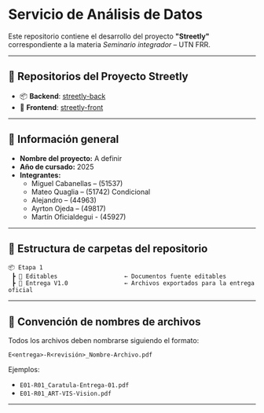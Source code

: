 # Servicio de Análisis de Datos 

Este repositorio contiene el desarrollo del proyecto **"Streetly"** correspondiente a la materia *Seminario integrador* – UTN FRR.

---
## 🔗 Repositorios del Proyecto Streetly

  - 📦 **Backend**: [streetly-back](https://github.com/Maig0l/streetly-back)
  - 🎨 **Frontend**: [streetly-front](https://github.com/Maig0l/streetly-front)

---

## 📌 Información general

- **Nombre del proyecto:** A definir
- **Año de cursado:** 2025
- **Integrantes:**
  - Miguel Cabanellas – (51537)
  - Mateo Quaglia – (51742) Condicional
  - Alejandro – (44963)
  - Ayrton Ojeda – (49817)
  - Martín Oficialdegui - (45927)

---

## 📁 Estructura de carpetas del repositorio

```
📦 Etapa 1
 ┣ 📂 Editables                   ← Documentos fuente editables
 ┣ 📂 Entrega V1.0                ← Archivos exportados para la entrega oficial
```
---

## 📌 Convención de nombres de archivos

Todos los archivos deben nombrarse siguiendo el formato:

```
E<entrega>-R<revisión>_Nombre-Archivo.pdf
```

Ejemplos:
- `E01-R01_Caratula-Entrega-01.pdf`
- `E01-R01_ART-VIS-Vision.pdf`

---
